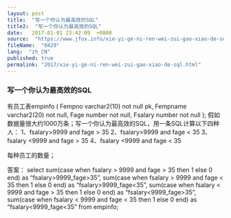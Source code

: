 ```yaml
---
layout: post
title:  "写一个你认为最高效的SQL"
title2:  "写一个你认为最高效的SQL"
date:   2017-01-01 23:42:09  +0800
source:  "https://www.jfox.info/xie-yi-ge-ni-ren-wei-zui-gao-xiao-de-sql.html"
fileName:  "0429"
lang:  "zh_CN"
published: true
permalink: "2017/xie-yi-ge-ni-ren-wei-zui-gao-xiao-de-sql.html"
---
```




### 写一个你认为最高效的SQL

有员工表empinfo
(
Fempno varchar2(10) not null pk,
Fempname varchar2(20) not null,
Fage number not null,
Fsalary number not null
);
假如数据量很大约1000万条；写一个你认为最高效的SQL，用一条SQL计算以下四种人：
1、fsalary>9999 and fage > 35
2、fsalary>9999 and fage < 35
3、fsalary <9999 and fage > 35
4、fsalary <9999 and fage < 35

每种员工的数量；

答案：
select sum(case when fsalary > 9999 and fage > 35
then 1
else 0 end) as “fsalary>9999_fage>35”,
sum(case when fsalary > 9999 and fage < 35
then 1
else 0
end) as “fsalary>9999_fage<35”,
sum(case when fsalary < 9999 and fage > 35
then 1
else 0
end) as “fsalary<9999_fage>35”,
sum(case when fsalary < 9999 and fage < 35
then 1
else 0
end) as “fsalary<9999_fage<35”
from empinfo;
